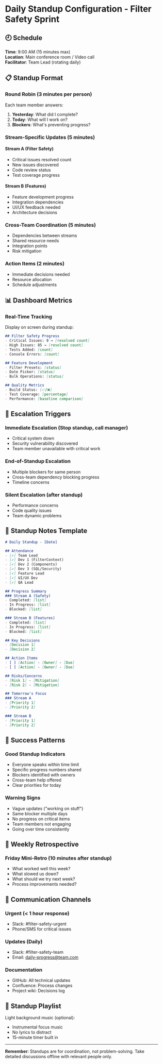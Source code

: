 # Daily Standup Configuration - Filter Safety Sprint

## 🕘 Schedule
**Time**: 9:00 AM (15 minutes max)  
**Location**: Main conference room / Video call  
**Facilitator**: Team Lead (rotating daily)

## 📋 Standup Format

### Round Robin (3 minutes per person)
Each team member answers:
1. **Yesterday**: What did I complete?
2. **Today**: What will I work on?
3. **Blockers**: What's preventing progress?

### Stream-Specific Updates (5 minutes)

#### Stream A (Filter Safety)
- Critical issues resolved count
- New issues discovered
- Code review status
- Test coverage progress

#### Stream B (Features)
- Feature development progress
- Integration dependencies
- UI/UX feedback needed
- Architecture decisions

### Cross-Team Coordination (5 minutes)
- Dependencies between streams
- Shared resource needs
- Integration points
- Risk mitigation

### Action Items (2 minutes)
- Immediate decisions needed
- Resource allocation
- Schedule adjustments

## 📊 Dashboard Metrics

### Real-Time Tracking
Display on screen during standup:

```markdown
## Filter Safety Progress
- Critical Issues: 9 → [resolved count]
- High Issues: 85 → [resolved count]  
- Tests Added: [count]
- Console Errors: [count]

## Feature Development
- Filter Presets: [status]
- Date Picker: [status]
- Bulk Operations: [status]

## Quality Metrics
- Build Status: [✅/❌]
- Test Coverage: [percentage]
- Performance: [baseline comparison]
```

## 🚨 Escalation Triggers

### Immediate Escalation (Stop standup, call manager)
- Critical system down
- Security vulnerability discovered
- Team member unavailable with critical work

### End-of-Standup Escalation
- Multiple blockers for same person
- Cross-team dependency blocking progress
- Timeline concerns

### Silent Escalation (after standup)
- Performance concerns
- Code quality issues
- Team dynamic problems

## 📝 Standup Notes Template

```markdown
# Daily Standup - [Date]

## Attendance
- [✓] Team Lead
- [✓] Dev 1 (FilterContext)
- [✓] Dev 2 (Components)  
- [✓] Dev 3 (SQL/Security)
- [✓] Feature Lead
- [✓] UI/UX Dev
- [✓] QA Lead

## Progress Summary
### Stream A (Safety)
- Completed: [list]
- In Progress: [list]
- Blocked: [list]

### Stream B (Features)  
- Completed: [list]
- In Progress: [list]
- Blocked: [list]

## Key Decisions
- [Decision 1]
- [Decision 2]

## Action Items
- [ ] [Action] - [Owner] - [Due]
- [ ] [Action] - [Owner] - [Due]

## Risks/Concerns
- [Risk 1] - [Mitigation]
- [Risk 2] - [Mitigation]

## Tomorrow's Focus
### Stream A
- [Priority 1]
- [Priority 2]

### Stream B
- [Priority 1] 
- [Priority 2]
```

## 🎯 Success Patterns

### Good Standup Indicators
- Everyone speaks within time limit
- Specific progress numbers shared
- Blockers identified with owners
- Cross-team help offered
- Clear priorities for today

### Warning Signs
- Vague updates ("working on stuff")
- Same blocker multiple days
- No progress on critical items
- Team members not engaging
- Going over time consistently

## 🔄 Weekly Retrospective

### Friday Mini-Retro (10 minutes after standup)
- What worked well this week?
- What slowed us down?
- What should we try next week?
- Process improvements needed?

## 📱 Communication Channels

### Urgent (< 1 hour response)
- Slack: #filter-safety-urgent
- Phone/SMS for critical issues

### Updates (Daily)
- Slack: #filter-safety-team
- Email: daily-progress@team.com

### Documentation
- GitHub: All technical updates
- Confluence: Process changes
- Project wiki: Decisions log

## 🎵 Standup Playlist
Light background music (optional):
- Instrumental focus music
- No lyrics to distract
- 15-minute timer built in

---

**Remember**: Standups are for coordination, not problem-solving. Take detailed discussions offline with relevant people only.